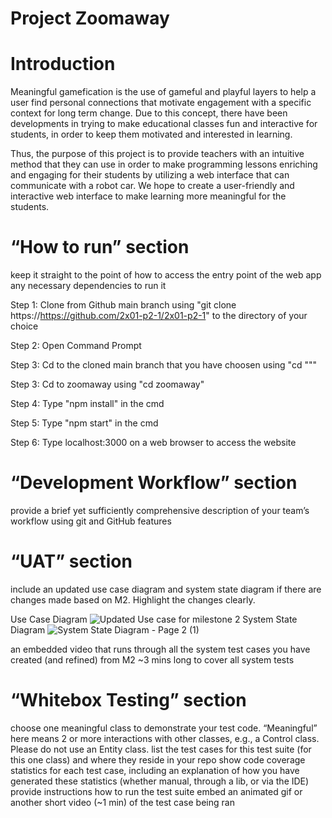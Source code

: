 # Project Zoomaway
# Introduction
Meaningful gamefication is the use of gameful and playful layers to help a user find personal connections that motivate engagement with a specific context for long term change. Due to this concept, there have been developments in trying to make educational classes fun and interactive for students, in order to keep them motivated and interested in learning. 

Thus, the purpose of this project is to provide teachers with an intuitive method that they can use in order to make programming lessons enriching and engaging for their students by utilizing a web interface that can communicate with a robot car. We hope to create a user-friendly and interactive web interface to make learning more meaningful for the students.

# “How to run” section
keep it straight to the point of how to access the entry point of the web app
any necessary dependencies to run it

Step 1: Clone from Github main branch using "git clone https://https://github.com/2x01-p2-1/2x01-p2-1" to the directory of your choice

Step 2: Open Command Prompt

Step 3: Cd to the cloned main branch that you have choosen using "cd "<cloned main branch>""

Step 3: Cd to zoomaway using "cd zoomaway"

Step 4: Type "npm install" in the cmd 

Step 5: Type "npm start" in the cmd 

Step 6: Type localhost:3000 on a web browser to access the website

# “Development Workflow” section
provide a brief yet sufficiently comprehensive description of your team’s workflow using git and GitHub features

# “UAT” section
include an updated use case diagram and system state diagram if there are changes made based on M2. Highlight the changes clearly.

Use Case Diagram
![Updated Use case for milestone 2](https://user-images.githubusercontent.com/71886838/144844584-711e9c97-e977-4327-8451-44bfb7823a2f.png)
System State Diagram
![System State Diagram - Page 2 (1)](https://user-images.githubusercontent.com/71886838/144845604-4e5d8bf6-db03-4bdd-9382-5b0b7b0330cd.png)

an embedded video that runs through all the system test cases you have created (and refined) from M2
~3 mins long to cover all system tests

# “Whitebox Testing” section
choose one meaningful class to demonstrate your test code. “Meaningful” here means 2 or more interactions with other classes, e.g., a Control class. Please do not use an Entity class.
list the test cases for this test suite (for this one class) and where they reside in your repo
show code coverage statistics for each test case, including an explanation of how you have generated these statistics (whether manual, through a lib, or via the IDE)
provide instructions how to run the test suite
embed an animated gif or another short video (~1 min) of the test case being ran


